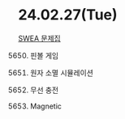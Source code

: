 # 24.02.27(Tue)

[SWEA 문제집](https://swexpertacademy.com/main/talk/solvingClub/problemBoxDetail.do?solveclubId=AY2i7WQ6i8EDFAXh&probBoxId=AY3WBtm6TUcDFAUZ)

5650. 핀볼 게임

5648. 원자 소멸 시뮬레이션

5644. 무선 충전

1220. Magnetic